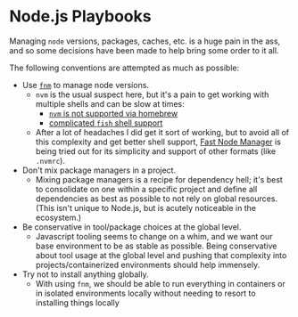 # Node.js Playbooks

Managing `node` versions, packages, caches, etc. is a huge pain in the ass, and so some decisions have been made to help bring some order to it all.

The following conventions are attempted as much as possible:
* Use [`fnm`](https://github.com/Schniz/fnm) to manage node versions.
  * `nvm` is the usual suspect here, but it's a pain to get working with multiple shells and can be slow at times:
    * [`nvm` is not supported via homebrew](https://github.com/nvm-sh/nvm/issues/2914#issuecomment-1279771215)
    * [complicated `fish` shell support](https://github.com/nvm-sh/nvm#fish)
  * After a lot of headaches I did get it sort of working, but to avoid all of this complexity and get better shell support, [Fast Node Manager](https://github.com/Schniz/fnm) is being tried out for its simplicity and support of other formats (like `.nvmrc`).
* Don't mix package managers in a project.
  * Mixing package managers is a recipe for dependency hell; it's best to consolidate on one within a specific project and define all dependencies as best as possible to not rely on global resources. (This isn't unique to Node.js, but is acutely noticeable in the ecosystem.)
* Be conservative in tool/package choices at the global level.
  * Javascript tooling seems to change on a whim, and we want our base environment to be as stable as possible. Being conservative about tool usage at the global level and pushing that complexity into projects/containerized environments should help immensely.
* Try not to install anything globally.
  * With using `fnm`, we should be able to run everything in containers or in isolated environments locally without needing to resort to installing things locally

